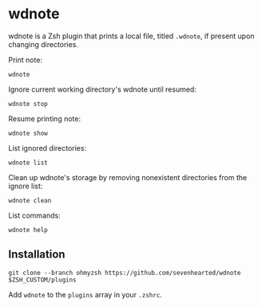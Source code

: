 # wdnote

wdnote is a Zsh plugin that prints a local file, titled `.wdnote`, if present upon changing directories.

Print note:
```
wdnote
```

Ignore current working directory's wdnote until resumed:
```
wdnote stop
```

Resume printing note:
```
wdnote show
```

List ignored directories:
```
wdnote list
```

Clean up wdnote's storage by removing nonexistent directories from the ignore list:
```
wdnote clean
```

List commands:
```
wdnote help
```

## Installation

```
git clone --branch ohmyzsh https://github.com/sevenhearted/wdnote $ZSH_CUSTOM/plugins
```

Add `wdnote` to the `plugins` array in your `.zshrc`.
